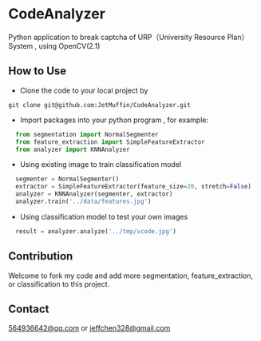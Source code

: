 # CodeAnalyzer
Python application to break captcha of URP（University Resource Plan）System , using OpenCV(2.1)

## How to Use
* Clone the code to your local project by 
```
git clone git@github.com:JetMuffin/CodeAnalyzer.git
```
* Import packages into your python program , for example:
```python
  from segmentation import NormalSegmenter
  from feature_extraction import SimpleFeatureExtractor
  from analyzer import KNNAnalyzer
```
* Using existing image to train classification model  
```python
  segmenter = NormalSegmenter()
  extractor = SimpleFeatureExtractor(feature_size=20, stretch=False)
  analyzer = KNNAnalyzer(segmenter, extractor)
  analyzer.train('../data/features.jpg')
```
* Using classification model to test your own images
```python
  result = analyzer.analyze('../tmp/vcode.jpg')
```
## Contribution
Welcome to fork my code and add more segmentation, feature_extraction, or classification to this project.

## Contact
<564936642@qq.com> or <jeffchen328@gmail.com>
